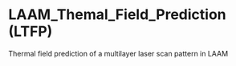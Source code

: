# LAAM_Themal_Field_Prediction (LTFP)
Thermal field prediction of a multilayer laser scan pattern in LAAM
